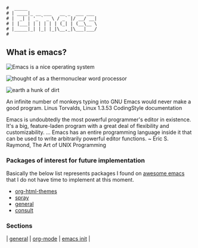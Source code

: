 ```text
#  _____
# | ____|_ __ ___   __ _  ___ ___
# |  _| | '_ ` _ \ / _` |/ __/ __|
# | |___| | | | | | (_| | (__\__ \
# |_____|_| |_| |_|\__,_|\___|___/
#
```

## What is emacs?

![Emacs is a nice operating system](https://quotessayings.net/pics/1578314/tom-christiansen-6.jpg)

![thought of as a thermonuclear word processor](https://quotessayings.net/pics/573293/neal-stephenson-1.jpg)

![earth a hunk of dirt](https://quotessayings.net/pics/701336/chris-dibona-9.jpg)

   An infinite number of monkeys typing into GNU Emacs would never make a good program.
    Linus Torvalds, Linux 1.3.53 CodingStyle documentation

Emacs is undoubtedly the most powerful programmer's editor in existence. It's a big, feature-laden program with a great deal of flexibility and customizability. … Emacs has an entire programming language inside it that can be used to write arbitrarily powerful editor functions.
	~ Eric S. Raymond, The Art of UNIX Programming


### Packages of interest for future implementation

Basically the below list represents packages I found on [awesome emacs](https://github.com/emacs-tw/awesome-emacs) that I do not have time to implement at this moment.

* [org-html-themes](https://github.com/fniessen/org-html-themes)
* [spray](https://gitlab.com/iankelling/spray)
* [general](https://github.com/noctuid/general.el)
* [consult](https://github.com/minad/consult)

### Sections

| [general](general) | [org-mode](org-mode) | [emacs init](init) |
